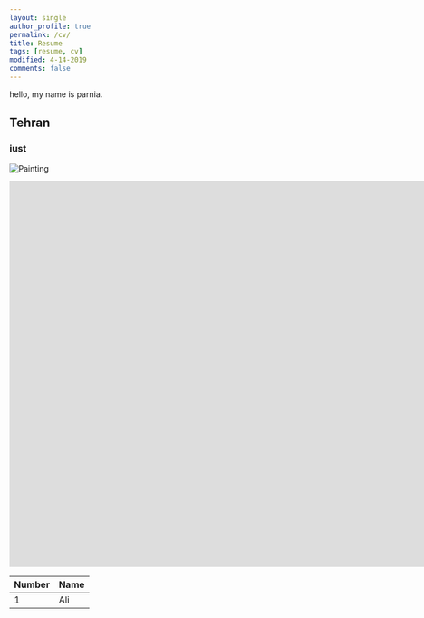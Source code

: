 ```yaml
---
layout: single
author_profile: true
permalink: /cv/
title: Resume
tags: [resume, cv]
modified: 4-14-2019
comments: false
---
```



hello, my name is parnia.


## Tehran
### iust




![Painting](https://www.myclickmagazine.com/wp-content/uploads/2019/02/Photographing_Minimalism_Composition_Negative_Space_by_Dana_Walton_01.jpg)


<iframe width="1691" height="680" src="https://www.youtube.com/embed/LOTtWzX3Wp4" title="The STRANGE Reason He's The World's Best Climber" frameborder="0" allow="accelerometer; autoplay; clipboard-write; encrypted-media; gyroscope; picture-in-picture" allowfullscreen></iframe>


|  Number | Name |
|---------|------|
|1        | Ali  |
